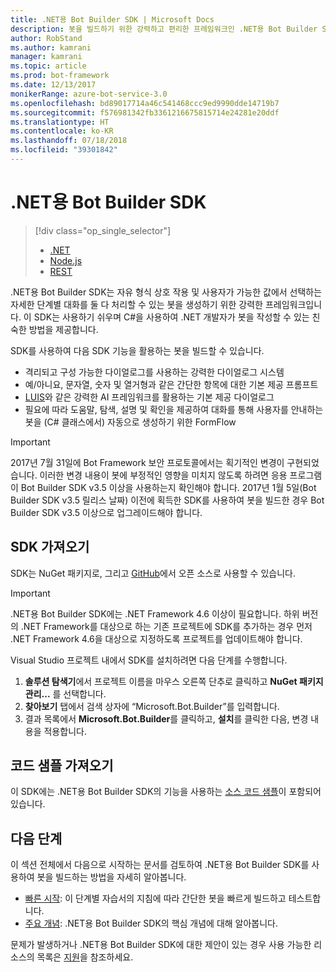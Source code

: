 ```yaml
---
title: .NET용 Bot Builder SDK | Microsoft Docs
description: 봇을 빌드하기 위한 강력하고 편리한 프레임워크인 .NET용 Bot Builder SDK를 시작합니다.
author: RobStand
ms.author: kamrani
manager: kamrani
ms.topic: article
ms.prod: bot-framework
ms.date: 12/13/2017
monikerRange: azure-bot-service-3.0
ms.openlocfilehash: bd89017714a46c541468ccc9ed9990dde14719b7
ms.sourcegitcommit: f576981342fb3361216675815714e24281e20ddf
ms.translationtype: HT
ms.contentlocale: ko-KR
ms.lasthandoff: 07/18/2018
ms.locfileid: "39301842"
---
```

# <a name="bot-builder-sdk-for-net"></a>.NET용 Bot Builder SDK
> [!div class="op_single_selector"]
> - [.NET](../dotnet/bot-builder-dotnet-overview.md)
> - [Node.js](../nodejs/bot-builder-nodejs-overview.md)
> - [REST](../rest-api/bot-framework-rest-overview.md)

.NET용 Bot Builder SDK는 자유 형식 상호 작용 및 사용자가 가능한 값에서 선택하는 자세한 단계별 대화를 둘 다 처리할 수 있는 봇을 생성하기 위한 강력한 프레임워크입니다. 이 SDK는 사용하기 쉬우며 C#을 사용하여 .NET 개발자가 봇을 작성할 수 있는 친숙한 방법을 제공합니다.

SDK를 사용하여 다음 SDK 기능을 활용하는 봇을 빌드할 수 있습니다. 

- 격리되고 구성 가능한 다이얼로그를 사용하는 강력한 다이얼로그 시스템
- 예/아니요, 문자열, 숫자 및 열거형과 같은 간단한 항목에 대한 기본 제공 프롬프트
- <a href="http://luis.ai" target="_blank">LUIS</a>와 같은 강력한 AI 프레임워크를 활용하는 기본 제공 다이얼로그
- 필요에 따라 도움말, 탐색, 설명 및 확인을 제공하여 대화를 통해 사용자를 안내하는 봇을 (C# 클래스에서) 자동으로 생성하기 위한 FormFlow

> [!IMPORTANT]
> 2017년 7월 31일에 Bot Framework 보안 프로토콜에서는 획기적인 변경이 구현되었습니다. 이러한 변경 내용이 봇에 부정적인 영향을 미치지 않도록 하려면 응용 프로그램이 Bot Builder SDK v3.5 이상을 사용하는지 확인해야 합니다. 2017년 1월 5일(Bot Builder SDK v3.5 릴리스 날짜) 이전에 획득한 SDK를 사용하여 봇을 빌드한 경우 Bot Builder SDK v3.5 이상으로 업그레이드해야 합니다.

## <a name="get-the-sdk"></a>SDK 가져오기

SDK는 NuGet 패키지로, 그리고 <a href="https://github.com/Microsoft/BotBuilder" target="_blank">GitHub</a>에서 오픈 소스로 사용할 수 있습니다.

> [!IMPORTANT]
> .NET용 Bot Builder SDK에는 .NET Framework 4.6 이상이 필요합니다. 하위 버전의 .NET Framework를 대상으로 하는 기존 프로젝트에 SDK를 추가하는 경우 먼저 .NET Framework 4.6을 대상으로 지정하도록 프로젝트를 업데이트해야 합니다.

Visual Studio 프로젝트 내에서 SDK를 설치하려면 다음 단계를 수행합니다.

1. **솔루션 탐색기**에서 프로젝트 이름을 마우스 오른쪽 단추로 클릭하고 **NuGet 패키지 관리...** 를 선택합니다.
2. **찾아보기** 탭에서 검색 상자에 “Microsoft.Bot.Builder”를 입력합니다.
3. 결과 목록에서 **Microsoft.Bot.Builder**를 클릭하고, **설치**를 클릭한 다음, 변경 내용을 적용합니다.

## <a name="get-code-samples"></a>코드 샘플 가져오기

이 SDK에는 .NET용 Bot Builder SDK의 기능을 사용하는 [소스 코드 샘플](bot-builder-dotnet-samples.md)이 포함되어 있습니다.

## <a name="next-steps"></a>다음 단계

이 섹션 전체에서 다음으로 시작하는 문서를 검토하여 .NET용 Bot Builder SDK를 사용하여 봇을 빌드하는 방법을 자세히 알아봅니다.

- [빠른 시작](bot-builder-dotnet-quickstart.md): 이 단계별 자습서의 지침에 따라 간단한 봇을 빠르게 빌드하고 테스트합니다.
- [주요 개념](bot-builder-dotnet-concepts.md): .NET용 Bot Builder SDK의 핵심 개념에 대해 알아봅니다.

문제가 발생하거나 .NET용 Bot Builder SDK에 대한 제안이 있는 경우 사용 가능한 리소스의 목록은 [지원](../bot-service-resources-links-help.md)을 참조하세요. 
